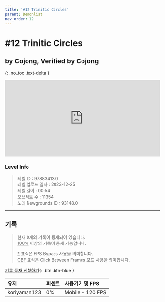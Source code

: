 ```yaml
---   
title: '#12 Trinitic Circles'   
parent: Demonlist   
nav_order: 12   
---
```

# #12 Trinitic Circles   
## by Cojong, Verified by Cojong   
{: .no_toc .text-delta }   
<p>
<iframe allow="accelerometer; autoplay; clipboard-write; encrypted-media; gyroscope; picture-in-picture" allowfullscreen="true" frameborder="0" height="250px" src="https://www.youtube.com/embed/EvJPOyc1GBA" width="100%"></iframe>
</p>

### Level Info
> 레벨 ID : 97883413.0   
> 레벨 업로드 일자 : 2023-12-25   
> 레벨 길이 : 00:54   
> 오브젝트 수 : 11354   
> 노래 Newgrounds ID : 93148.0   




---

## 기록   

> 현재 0개의 기록이 등재되어 있습니다.  
> <U>100%</U> 이상의 기록이 등재 가능합니다. 
>    
> <U>*</U> 표식은 FPS Bypass 사용을 의미합니다.   
> <U>CBF</U>  표식은 Click Between Frames 모드 사용을 의미합니다.   

[기록 등재 신청하기](https://gmdquackforum.site/submit.html){: .btn .btn-blue }   

| 유저         | 퍼센트             | 사용기기 및 FPS |   
|:-------------|:------------------|:---------------|   
| koriyaman123  | 0%               | Mobile - 120 FPS |   
